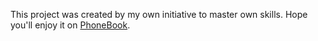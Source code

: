 This project was created by my own initiative to master own skills. Hope you'll enjoy it on [PhoneBook](https://vrindislam.github.io/phonebook/).